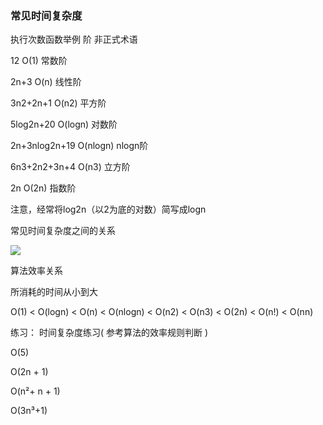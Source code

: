 ### 常见时间复杂度

执行次数函数举例	阶	非正式术语

12	                            O\(1\)	    常数阶

2n+3	                     O\(n\)	    线性阶

3n2+2n+1	            O\(n2\)    平方阶

5log2n+20	         O\(logn\)    对数阶

2n+3nlog2n+19	O\(nlogn\)  nlogn阶

6n3+2n2+3n+4	      O\(n3\)    立方阶

2n	                            O\(2n\)    指数阶

注意，经常将log2n（以2为底的对数）简写成logn

常见时间复杂度之间的关系

![](/assets/import.png)

算法效率关系

所消耗的时间从小到大

O\(1\) &lt; O\(logn\) &lt; O\(n\) &lt; O\(nlogn\) &lt; O\(n2\) &lt; O\(n3\) &lt; O\(2n\) &lt; O\(n!\) &lt; O\(nn\)

练习： 时间复杂度练习\( 参考算法的效率规则判断 \)

O\(5\)

O\(2n + 1\)

O\(n²+ n + 1\)

O\(3n³+1\)

